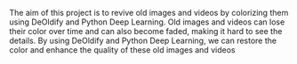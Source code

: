 The aim of this project is to revive old images and videos by colorizing them using DeOldify and Python Deep Learning. Old images and videos can lose their color over time and can also become faded, making it hard to see the details. By using DeOldify and Python Deep Learning, we can restore the color and enhance the quality of these old images and videos
